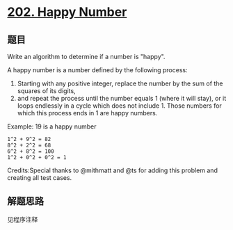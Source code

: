 # [202. Happy Number](https://leetcode-cn.com/problems/happy-number/)

## 题目
Write an algorithm to determine if a number is "happy".

A happy number is a number defined by the following process: 
1. Starting with any positive integer, replace the number by the sum of the squares of its digits, 
1. and repeat the process until the number equals 1 (where it will stay), or it loops endlessly in a cycle which does not include 1. Those numbers for which this process ends in 1 are happy numbers.

Example: 19 is a happy number
```
1^2 + 9^2 = 82
8^2 + 2^2 = 68
6^2 + 8^2 = 100
1^2 + 0^2 + 0^2 = 1
```

Credits:Special thanks to @mithmatt and @ts for adding this problem and creating all test cases.

## 解题思路

见程序注释
